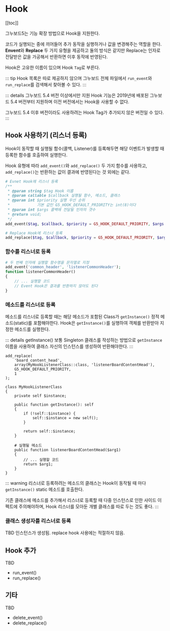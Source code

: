 # Hook

[[toc]]

그누보드5는 기능 확장 방법으로 Hook을 지원한다.

코드가 실행되는 중에 끼어들어 추가 동작을 실행하거나 값을 변경해주는 역할을 한다. **Envent**와 **Replace** 두 가지 유형을 제공하고 둘의 방식은 같지만 Replace는 인자로 전달받은 값을 가공해서 반환하면 이후 동작에 반영된다.

Hook은 고유한 이름이 있으며 Hook `Tag`로 부른다.

::: tip
Hook 목록은 따로 제공하지 않으며 그누보드 전체 파일에서 `run_event`와 `run_replace`를 검색해서 찾아볼 수 있다.
:::

::: details 그누보드 5.4 버전 이상에서만 지원
Hook 기능은 2019년에 배포된 그누보드 5.4 버전부터 지원하며 이전 버전에서는 Hook을 사용할 수 없다.

그누보드 5.4 이후 버전이라도 사용하려는 Hook Tag가 추가되지 않은 버전일 수 있다.
:::

## Hook 사용하기 (리스너 등록)

Hook이 동작할 때 실행될 함수(콜백, Listener)를 등록해두면 해당 이벤트가 발생할 때 등록한 함수를 호출하여 실행한다.

Hook 유형에 따라 `add_event()`와 `add_replace()` 두 가지 함수를 사용하고, `add_replace()`는 반환하는 값이 결과에 반영된다는 것 외에는 같다.

```php
# Evnet Hook에 리스너 등록
/**
 * @param string $tag Hook 이름
 * @param callable $callback 실행될 함수, 메소드, 클래스
 * @param int $priority 실행 우선 순위
 *            기본 값인 G5_HOOK_DEFAULT_PRIORITY는 int(8)이다
 * @param int $args 콜백에 전달될 인자의 갯수
 * @return void;
 */
add_event($tag, $callback, $priority = G5_HOOK_DEFAULT_PRIORITY, $args = 0): void;

# Replace Hook에 리스너 등록
add_replace($tag, $callback, $priority = G5_HOOK_DEFAULT_PRIORITY, $args = 0): ?true;
```

### 함수를 리스너로 등록

```php
# 두 번째 인자에 실행할 함수명을 문자열로 지정
add_event('common_header', 'listenerCommonHeader');
function listenerCommonHeader()
{
    // ... 실행할 코드
    // Event Hook은 결과를 반환하지 않아도 된다
}
```

### 메소드를 리스너로 등록

메소드를 리스너로 등록할 때는 해당 메소드가 포함된 Class가 `getInstance()` 정적 메소드(static)를 포함해야한다. Hook은 `getInstance()`를 실행하여 객체를 반환받아 지정한 메소드를 실행한다.

::: details getInstance()
보통 Singleton 클래스를 작성하는 방법으로 `getInstance` 이름을 사용하여 클래스 자신의 인스턴스를 생성하여 반환해야한다.
:::

```php{1-6,21-26}
add_replace(
    'board_content_head',
    array(MyHookListenerClass::class, 'listenerBoardContentHead'),
    G5_HOOK_DEFAULT_PRIORITY,
    1
);

class MyHookListenerClass
{
    private self $instance;

    public function getInstance(): self
    {
        if (!self::$instance) {
            self::$instance = new self();
        }

        return self::$instance;
    }

    # 실행될 메소드
    public function listenerBoardContentHead($arg1)
    {
        // ... 실행할 코드
        return $arg1;
    }
}
```

::: warning
리스너로 등록하려는 메소드의 클래스는 Hook이 동작될 때 마다 `getInstance()` static 메소드를 호출한다.

기존 클래스에 메소드를 추가해서 리스너로 등록할 때 다중 인스턴스로 인한 사이드 이펙트에 주의해야하며, Hook 리스너를 모아둔 개별 클래스를 따로 두는 것도 좋다.
:::

### 클래스 생성자를 리스너로 등록

TBD
인스턴스가 생성됨. replace hook 사용에는 적절하지 않음.

## Hook 추가

TBD

- run_event()
- run_replace()

## 기타

TBD

- delete_event()
- delete_replace()
